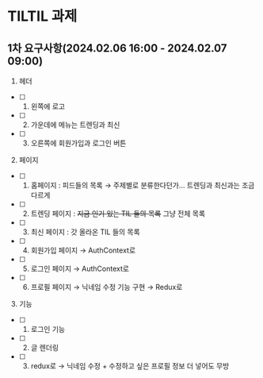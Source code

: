 # TILTIL 과제

## 1차 요구사항(2024.02.06 16:00 - 2024.02.07 09:00)

1. 헤더

- [ ] 1. 왼쪽에 로고
- [ ] 2. 가운데에 메뉴는 트렌딩과 최신
- [ ] 3. 오른쪽에 회원가입과 로그인 버튼

2. 페이지

- [ ] 1. 홈페이지 : 피드들의 목록 → 주제별로 분류한다던가… 트렌딩과 최신과는 조금 다르게
- [ ] 2. 트렌딩 페이지 : ~~지금 인기 있는 TIL 들의 목록~~ 그냥 전체 목록
- [ ] 3. 최신 페이지 : 갓 올라온 TIL 들의 목록
- [ ] 4. 회원가입 페이지 → AuthContext로
- [ ] 5. 로그인 페이지 → AuthContext로
- [ ] 6. 프로필 페이지 → 닉네임 수정 기능 구현 → Redux로

3. 기능

- [ ] 1. 로그인 기능
- [ ] 2. 글 렌더링
- [ ] 3. redux로 → 닉네임 수정 + 수정하고 싶은 프로필 정보 더 넣어도 무방
